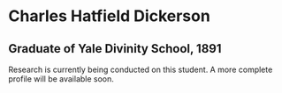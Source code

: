 # Charles Hatfield Dickerson
## Graduate of Yale Divinity School, 1891

Research is currently being conducted on this student. A more complete profile will be available soon.
